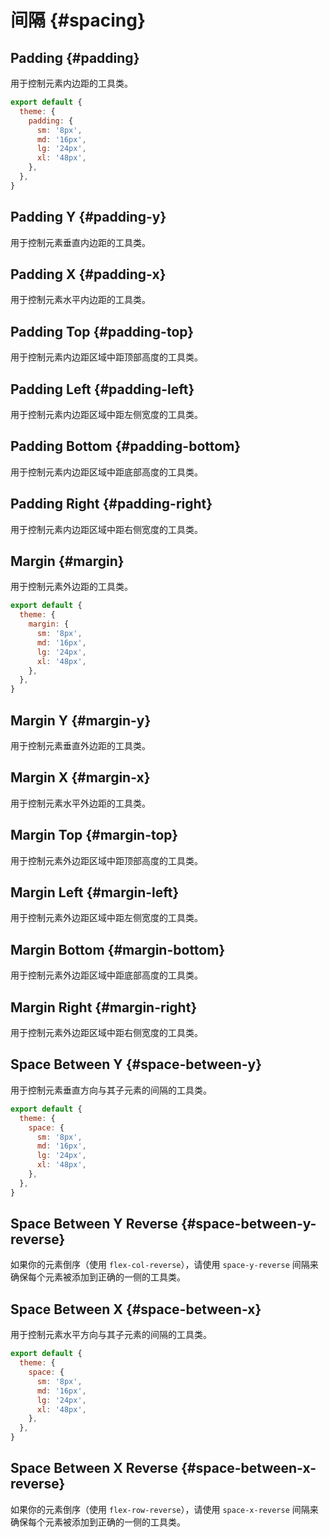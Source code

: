 # 间隔 {#spacing}

## Padding {#padding}

用于控制元素内边距的工具类。

<PlaygroundWithVariants
  variant='4'
  :variants="['0', 'px', '0.5', '1', '2', '4', '8', '10', '12', '14', '16', '20', '24', '48', '1.5rem', '32px']"
  prefix='p'
  nested=true
  fixed='text-white text-xs'
  appended='inline-flex items-center rounded bg-teal-500 bg-teal-100 flex-shrink-0 w-8 h-8 bg-red-400 bg-green-400 bg-blue-400 m-1 p-1'
  html='&lt;div class="inline-flex items-center bg-teal-100 rounded"&gt;
&lt;p class="rounded bg-green-400 {class} flex-shrink-0"&gt;{class}&lt;/p&gt;
&lt;/div&gt;'
/>

<Customizing>

```js windi.config.js
export default {
  theme: {
    padding: {
      sm: '8px',
      md: '16px',
      lg: '24px',
      xl: '48px',
    },
  },
}
```

</Customizing>

## Padding Y {#padding-y}

用于控制元素垂直内边距的工具类。

<PlaygroundWithVariants
  variant='4'
  :variants="['0', 'px', '0.5', '1', '2', '4', '8', '10', '12', '14', '16', '20', '24', '48', '1.5rem', '32px']"
  prefix='py'
  nested=true
  fixed='text-white text-xs'
  appended='inline-flex items-center rounded bg-teal-500 flex-shrink-0 bg-teal-100 w-8 h-8 bg-red-400 bg-green-400 bg-blue-400 m-1 p-1'
  html='&lt;div class="inline-flex items-center bg-teal-100 rounded"&gt;
&lt;p class="rounded bg-green-400 {class} flex-shrink-0"&gt;{class}&lt;/p&gt;
&lt;/div&gt;'
/>

## Padding X {#padding-x}

用于控制元素水平内边距的工具类。

<PlaygroundWithVariants
  variant='4'
  :variants="['0', 'px', '0.5', '1', '2', '4', '8', '10', '12', '14', '16', '20', '24', '48', '1.5rem', '32px']"
  prefix='px'
  nested=true
  fixed='text-white text-xs'
  appended='inline-flex items-center rounded bg-teal-500 flex-shrink-0 bg-teal-100 w-8 h-8 bg-red-400 bg-green-400 bg-blue-400 m-1 p-1'
  html='&lt;div class="inline-flex items-center bg-teal-100 rounded"&gt;
&lt;p class="rounded bg-green-400 {class} flex-shrink-0"&gt;{class}&lt;/p&gt;
&lt;/div&gt;'
/>

## Padding Top {#padding-top}

用于控制元素内边距区域中距顶部高度的工具类。

<PlaygroundWithVariants
  variant='4'
  :variants="['0', 'px', '0.5', '1', '2', '4', '8', '10', '12', '14', '16', '20', '24', '48', '1.5rem', '32px']"
  prefix='pt'
  nested=true
  fixed='text-white text-xs'
  appended='inline-flex items-center rounded flex-shrink-0 bg-teal-500 bg-teal-100 w-8 h-8 bg-red-400 bg-green-400 bg-blue-400 m-1 p-1'
  html='&lt;div class="inline-flex items-center bg-teal-100 rounded"&gt;
&lt;p class="rounded bg-green-400 {class} flex-shrink-0"&gt;{class}&lt;/p&gt;
&lt;/div&gt;'
/>

## Padding Left {#padding-left}

用于控制元素内边距区域中距左侧宽度的工具类。

<PlaygroundWithVariants
  variant='4'
  :variants="['0', 'px', '0.5', '1', '2', '4', '8', '10', '12', '14', '16', '20', '24', '48', '1.5rem', '32px']"
  prefix='pl'
  nested=true
  fixed='text-white text-xs'
  appended='inline-flex items-center rounded flex-shrink-0 bg-teal-500 bg-teal-100 w-8 h-8 bg-red-400 bg-green-400 bg-blue-400 m-1 p-1'
  html='&lt;div class="inline-flex items-center bg-teal-100 rounded"&gt;
&lt;p class="rounded bg-green-400 flex-shrink-0 {class}"&gt;{class}&lt;/p&gt;
&lt;/div&gt;'
/>

## Padding Bottom {#padding-bottom}

用于控制元素内边距区域中距底部高度的工具类。

<PlaygroundWithVariants
  variant='4'
  :variants="['0', 'px', '0.5', '1', '2', '4', '8', '10', '12', '14', '16', '20', '24', '48', '1.5rem', '32px']"
  prefix='pb'
  nested=true
  fixed='text-white text-xs'
  appended='inline-flex items-center flex-shrink-0 rounded bg-teal-500 bg-teal-100 w-8 h-8 bg-red-400 bg-green-400 bg-blue-400 m-1 p-1'
  html='&lt;div class="inline-flex items-center bg-teal-100 rounded"&gt;
&lt;p class="rounded bg-green-400 flex-shrink-0 {class}"&gt;{class}&lt;/p&gt;
&lt;/div&gt;'
/>

## Padding Right {#padding-right}

用于控制元素内边距区域中距右侧宽度的工具类。

<PlaygroundWithVariants
  variant='4'
  :variants="['0', 'px', '0.5', '1', '2', '4', '8', '10', '12', '14', '16', '20', '24', '48', '1.5rem', '32px']"
  prefix='pr'
  nested=true
  fixed='text-white text-xs'
  appended='inline-flex items-center flex-shrink-0 rounded bg-teal-500 bg-teal-100 w-8 h-8 bg-red-400 bg-green-400 bg-blue-400 m-1 p-1'
  html='&lt;div class="inline-flex items-center bg-teal-100 rounded"&gt;
&lt;p class="rounded flex-shrink-0 bg-green-400 {class}"&gt;{class}&lt;/p&gt;
&lt;/div&gt;'
/>

## Margin {#margin}

用于控制元素外边距的工具类。

<PlaygroundWithVariants
  variant='4'
  :variants="['0', 'px', 'auto', '0.5', '1', '2', '4', '8', '12', '14', '16', '20', '24', '48', '1.5rem', '32px', '-px', '-0.5', '-2', '-4', '-8', '-12', '-14', '-16', '-20', '-24', '-48', '-1.5rem', '-32px']"
  prefix='m'
  nested=true
  fixed='text-white text-xs'
  appended='inline-flex items-center rounded bg-teal-100 bg-green-400 p-2 flex-shrink-0'
  html='&lt;div class="inline-flex items-center bg-teal-100 rounded"&gt;
&lt;p class="rounded bg-green-400 {class} p-2 flex-shrink-0"&gt;{class}&lt;/p&gt;
&lt;/div&gt;'
/>

<Customizing>

```js windi.config.js
export default {
  theme: {
    margin: {
      sm: '8px',
      md: '16px',
      lg: '24px',
      xl: '48px',
    },
  },
}
```

</Customizing>

## Margin Y {#margin-y}

用于控制元素垂直外边距的工具类。

<PlaygroundWithVariants
  variant='4'
  :variants="['0', 'px', 'auto', '0.5', '1', '2', '4', '8', '12', '14', '16', '20', '24', '48', '1.5rem', '32px', '-px', '-0.5', '-2', '-4', '-8', '-12', '-14', '-16', '-20', '-24', '-48', '-1.5rem', '-32px']"
  prefix='my'
  nested=true
  fixed='text-white text-xs'
  appended='inline-flex items-center rounded bg-teal-100 bg-green-400 p-2 flex-shrink-0'
  html='&lt;div class="inline-flex items-center bg-teal-100 rounded"&gt;
&lt;p class="rounded bg-green-400 {class} p-2 flex-shrink-0"&gt;{class}&lt;/p&gt;
&lt;/div&gt;'
/>

## Margin X {#margin-x}

用于控制元素水平外边距的工具类。

<PlaygroundWithVariants
  variant='4'
  :variants="['0', 'px', 'auto', '0.5', '1', '2', '4', '8', '12', '14', '16', '20', '24', '48', '1.5rem', '32px', '-px', '-0.5', '-2', '-4', '-8', '-12', '-14', '-16', '-20', '-24', '-48', '-1.5rem', '-32px']"
  prefix='mx'
  nested=true
  fixed='text-white text-xs'
  appended='inline-flex items-center rounded bg-teal-100 bg-green-400 p-2 flex-shrink-0'
  html='&lt;div class="inline-flex items-center bg-teal-100 rounded"&gt;
&lt;p class="rounded bg-green-400 flex-shrink-0 {class} p-2"&gt;{class}&lt;/p&gt;
&lt;/div&gt;'
/>

## Margin Top {#margin-top}

用于控制元素外边距区域中距顶部高度的工具类。

<PlaygroundWithVariants
  variant='4'
  :variants="['0', 'px', 'auto', '0.5', '1', '2', '4', '8', '12', '14', '16', '20', '24', '48', '1.5rem', '32px', '-px', '-0.5', '-2', '-4', '-8', '-12', '-14', '-16', '-20', '-24', '-48', '-1.5rem', '-32px']"
  prefix='mt'
  nested=true
  fixed='text-white text-xs'
  appended='inline-flex items-center rounded bg-teal-100 bg-green-400 p-2 flex-shrink-0'
  html='&lt;div class="inline-flex items-center bg-teal-100 rounded"&gt;
&lt;p class="rounded bg-green-400 flex-shrink-0 {class} p-2"&gt;{class}&lt;/p&gt;
&lt;/div&gt;'
/>

## Margin Left {#margin-left}

用于控制元素外边距区域中距左侧宽度的工具类。

<PlaygroundWithVariants
  variant='4'
  :variants="['0', 'px', 'auto', '0.5', '1', '2', '4', '8', '12', '14', '16', '20', '24', '48', '1.5rem', '32px', '-px', '-0.5', '-2', '-4', '-8', '-12', '-14', '-16', '-20', '-24', '-48', '-1.5rem', '-32px']"
  prefix='ml'
  nested=true
  fixed='text-white text-xs'
  appended='inline-flex items-center rounded bg-teal-100 bg-green-400 p-2 flex-shrink-0'
  html='&lt;div class="inline-flex items-center bg-teal-100 rounded"&gt;
&lt;p class="rounded bg-green-400 flex-shrink-0 {class} p-2"&gt;{class}&lt;/p&gt;
&lt;/div&gt;'
/>

## Margin Bottom {#margin-bottom}

用于控制元素外边距区域中距底部高度的工具类。

<PlaygroundWithVariants
  variant='4'
  :variants="['0', 'px', 'auto', '0.5', '1', '2', '4', '8', '12', '14', '16', '20', '24', '48', '1.5rem', '32px', '-px', '-0.5', '-2', '-4', '-8', '-12', '-14', '-16', '-20', '-24', '-48', '-1.5rem', '-32px']"
  prefix='mb'
  nested=true
  fixed='text-white text-xs'
  appended='inline-flex items-center rounded bg-teal-100 bg-green-400 p-2 flex-shrink-0'
  html='&lt;div class="inline-flex items-center bg-teal-100 rounded"&gt;
&lt;p class="rounded bg-green-400 flex-shrink-0 {class} p-2"&gt;{class}&lt;/p&gt;
&lt;/div&gt;'
/>

## Margin Right {#margin-right}

用于控制元素外边距区域中距右侧宽度的工具类。

<PlaygroundWithVariants
  variant='4'
  :variants="['0', 'px', 'auto', '0.5', '1', '2', '4', '8', '12', '14', '16', '20', '24', '48', '1.5rem', '32px', '-px', '-0.5', '-2', '-4', '-8', '-12', '-14', '-16', '-20', '-24', '-48', '-1.5rem', '-32px']"
  prefix='mr'
  nested=true
  fixed='text-white text-xs'
  appended='inline-flex items-center rounded bg-teal-100 bg-green-400 p-2 flex-shrink-0'
  html='&lt;div class="inline-flex items-center bg-teal-100 rounded"&gt;
&lt;p class="rounded bg-green-400 {class} p-2 flex-shrink-0"&gt;{class}&lt;/p&gt;
&lt;/div&gt;'
/>

## Space Between Y {#space-between-y}

用于控制元素垂直方向与其子元素的间隔的工具类。

<PlaygroundWithVariants
  variant='2'
  :variants="['0', 'px', '0.5', '1', '2', '4', '8', '12', '14', '16', '20', '24', '48', '1.5rem', '32px', '-px', '-0.5', '-2', '-4', '-8', '-12', '-14', '-16', '-20', '-24', '-48', '-1.5rem', '-32px']"
  prefix='space-y'
  nested=true
  fixed='!block'
  appended='flex items-center flex-col rounded-md bg-teal-500 bg-teal-100 w-6 h-6 bg-red-400 bg-green-400 bg-blue-400 m-1 p-1'
  html='&lt;div class="flex items-center flex-col {class} bg-teal-100 rounded-md p-1"&gt;
&lt;div class="rounded-md bg-red-400 w-6 h-6"&gt;&lt;/div&gt;
&lt;div class="rounded-md bg-green-400 w-6 h-6"&gt;&lt;/div&gt;
&lt;div class="rounded-md bg-blue-400 w-6 h-6"&gt;&lt;/div&gt;
&lt;/div&gt;'
/>

<Customizing>

```js windi.config.js
export default {
  theme: {
    space: {
      sm: '8px',
      md: '16px',
      lg: '24px',
      xl: '48px',
    },
  },
}
```

</Customizing>

## Space Between Y Reverse {#space-between-y-reverse}

如果你的元素倒序（使用 `flex-col-reverse`），请使用 `space-y-reverse` 间隔来确保每个元素被添加到正确的一侧的工具类。

<PlaygroundWithVariants
  variant='reverse'
  :variants="[]"
  prefix='space-y'
  nested=true
  fixed='!block'
  appended='flex items-center flex-col-reverse rounded-md bg-teal-500 bg-teal-100 w-6 h-6 bg-red-400 bg-green-400 bg-blue-400 m-1 p-1 space-y-2 space-y-reverse'
  html='&lt;div class="flex items-center flex-col-reverse space-y-2 space-y-reverse bg-teal-100 rounded-md p-1"&gt;
&lt;div class="rounded-md bg-red-400 w-6 h-6"&gt;&lt;/div&gt;
&lt;div class="rounded-md bg-green-400 w-6 h-6"&gt;&lt;/div&gt;
&lt;div class="rounded-md bg-blue-400 w-6 h-6"&gt;&lt;/div&gt;
&lt;/div&gt;'
/>

## Space Between X {#space-between-x}

用于控制元素水平方向与其子元素的间隔的工具类。

<PlaygroundWithVariants
  variant='2'
  :variants="['0', 'px', '0.5', '1', '2', '4', '8', '12', '14', '16', '20', '24', '48', '1.5rem', '32px', '-px', '-0.5', '-2', '-4', '-8', '-12', '-14', '-16', '-20', '-24', '-48', '-1.5rem', '-32px']"
  prefix='space-x'
  nested=true
  fixed='!block'
  appended='flex items-center rounded-md bg-teal-500 bg-teal-100 w-6 h-6 bg-red-400 bg-green-400 bg-blue-400 m-1 p-1'
  html='&lt;div class="flex items-center {class} bg-teal-100 rounded-md p-1"&gt;
&lt;div class="rounded-md bg-red-400 w-6 h-6"&gt;&lt;/div&gt;
&lt;div class="rounded-md bg-green-400 w-6 h-6"&gt;&lt;/div&gt;
&lt;div class="rounded-md bg-blue-400 w-6 h-6"&gt;&lt;/div&gt;
&lt;/div&gt;'
/>

<Customizing>

```js windi.config.js
export default {
  theme: {
    space: {
      sm: '8px',
      md: '16px',
      lg: '24px',
      xl: '48px',
    },
  },
}
```

</Customizing>

## Space Between X Reverse {#space-between-x-reverse}

如果你的元素倒序（使用 `flex-row-reverse`），请使用 `space-x-reverse` 间隔来确保每个元素被添加到正确的一侧的工具类。

<PlaygroundWithVariants
  variant='reverse'
  :variants="[]"
  prefix='space-x'
  nested=true
  fixed='!block'
  appended='flex items-center flex-row-reverse rounded-md bg-teal-500 bg-teal-100 w-6 h-6 bg-red-400 bg-green-400 bg-blue-400 m-1 p-1 space-x-2 space-x-reverse'
  html='&lt;div class="flex items-center flex-row-reverse space-x-2 space-x-reverse bg-teal-100 rounded-md p-1"&gt;
&lt;div class="rounded-md bg-red-400 w-6 h-6"&gt;&lt;/div&gt;
&lt;div class="rounded-md bg-green-400 w-6 h-6"&gt;&lt;/div&gt;
&lt;div class="rounded-md bg-blue-400 w-6 h-6"&gt;&lt;/div&gt;
&lt;/div&gt;'
/>
